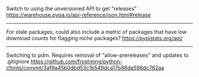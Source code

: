 Switch to using the unversioned API to get "releases"
https://warehouse.pypa.io/api-reference/json.html#release

---

For stale packages, could also include a metric of packages that have low download counts for flagging niche packages?
https://pypistats.org/api/

---

Switching to pdm. Requires removal of "allow-prereleases" and updates to .gitignore
https://github.com/frostming/python-cfonts/commit/3af9a45b0dbd53c1b549dca17b98da598dc762aa
